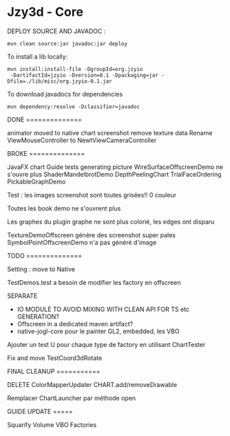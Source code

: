 Jzy3d - Core
================================

DEPLOY SOURCE AND JAVADOC :
```
mvn clean source:jar javadoc:jar deploy
 ```

To install a lib locally:

```
mvn install:install-file -DgroupId=org.jzyio
 -DartifactId=jzyio -Dversion=0.1 -Dpackaging=jar -Dfile=./lib/misc/org.jzyio-0.1.jar
```


To download javadocs for dependencies

```
mvn dependency:resolve -Dclassifier=javadoc
```



DONE ==============

animator moved to native chart
screenshot remove texture data
Rename ViewMouseController to NewtViewCameraController

BROKE ==============

JavaFX chart
Guide tests generating picture
WireSurfaceOffscreenDemo ne s'ouvre plus
ShaderMandelbrotDemo
DepthPeelingChart
TrialFaceOrdering
PickableGraphDemo

Test : les images screenshot sont toutes grisées!! 0 couleur

Toutes les book demo ne s'ouvrent plus

Les graphes du plugin graphe ne sont plus colorié, les edges ont disparu


TextureDemoOffscreen génère des screenshot super pales
SymbolPointOffscreenDemo n'a pas généré d'image

TODO ==============

Setting : move to Native

TestDemos.test a besoin de modifier les factory en offscreen


SEPARATE 
- IO MODULE TO AVOID MIXING WITH CLEAN API FOR TS etc GENERATION?
- Offscreen in a dedicated maven artifact?
- native-jogl-core pour le painter GL2, embedded, les VBO


Ajouter un test U pour chaque type de factory en utilisant ChartTester

Fix and move TestCoord3dRotate



FINAL CLEANUP ===========

DELETE ColorMapperUpdater
CHART.add/removeDrawable

Remplacer ChartLauncher par méthode open



GUIDE UPDATE =====

Squarify
Volume
VBO
Factories